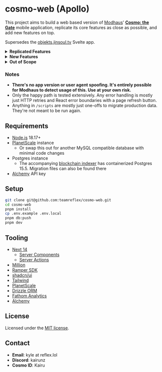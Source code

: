 # cosmo-web (Apollo)

This project aims to build a web based version of [Modhaus](https://www.mod-haus.com/)' **[Cosmo: the Gate](https://play.google.com/store/apps/details?id=com.modhaus.cosmo)** mobile application, replicate its core features as close as possible, and add new features on top.

Supersedes the [objekts.jinsoul.tv](https://github.com/teamreflex/objekts-svelte) Svelte app.

<details>
  <summary><b>Replicated Features</b></summary>

- Authentication
  - Sign in with Ramper
  - Cosmo user/token fetching
  - Token refreshing
  - Sign out
  - "My Page" displaying Cosmo ID and wallet address
- Objekts/COMO
  - Fetching owned objekts
  - Sending objekts to another Cosmo user
  - Displaying reason for untransferable objekts - e.g. used for grid vs. not transferrable (event, welcome) vs. pending mint
  - All available filters
  - Display COMO balances
- Grid
  - Displaying grid completion stats
  - Displaying available seasons and editions
  - Displaying grid per member with pre-selected objekts
  - Ability to select a different objekt to use for a grid slot
  - Submitting completed grids and claiming the reward
- Artist
  - Fetching artist information
  - Artist switching (homepage defaults to selected)
- News
  - Displaying homepage news feed
  - Displaying "today's atmosphere" and "Cosmo exclusive" feeds
  - Inline playback of exclusive m3u8 streams (broken on iOS due to HLS)
- Gravity
  - Displaying list of gravity events
  - Render dynamic gravity event description
  - Display details about a specific gravity event (ranking, leaderboard etc)

</details>

<details>
  <summary><b>New Features</b></summary>

- "lock" an objekt to prevent it from being sent to another user (like the Superstar games)
- Fetching other user's collections
  - Includes user search box with recent history
  - Filter state is stored in the URL for sharing
  - Cosmo ID or Polygon address can be used
  - Supports address -> Cosmo ID resolution if the ID has been logged
- Indexing of all released objekts
- Wishlist builder
- COMO drop calendar
- Polygon gas price display
- Displaying trade history
  - Includes displaying Cosmo ID if available
- Privacy options to hide collection/trades/COMO
- Collection progress counter
- Toggle to display collections from the blockchain instead of Cosmo

</details>

<details>
  <summary><b>Out of Scope</b></summary>
  
  - Account registration. There's too much that goes into the onboarding process, not worth the effort.
  - Account settings. There's not enough in there to adjust right now.
  - Purchasing objekts. Apple/Google services are used.
  - Gravity voting. Maybe if the transaction calldata is figured out.
</details>

### Notes

- **There's no app version or user agent spoofing. It's entirely possible for Modhaus to detect usage of this. Use at your own risk.**
- Only the happy path is tested extensively. Any error handling is mostly just HTTP retries and React error boundaries with a page refresh button.
- Anything in `/scripts` are mostly just one-offs to migrate production data. They're not meant to be run again.

## Requirements

- [Node.js](https://nodejs.org/en/) 18.17+
- [PlanetScale](https://planetscale.com/) instance
  - Or swap this out for another MySQL compatible database with minimal code changes
- Postgres instance
  - The accompanying [blockchain indexer](https://github.com/teamreflex/cosmo-db) has containerized Postgres 15.5. Migration files can also be found there
- [Alchemy](https://www.alchemy.com/) API key

## Setup

```bash
git clone git@github.com:teamreflex/cosmo-web.git
cd cosmo-web
pnpm install
cp .env.example .env.local
pnpm db:push
pnpm dev
```

## Tooling

- [Next 14](https://nextjs.org/)
  - [Server Components](https://nextjs.org/docs/app/building-your-application/rendering/server-components)
  - [Server Actions](https://nextjs.org/docs/app/building-your-application/data-fetching/forms-and-mutations)
- [Million](https://million.dev/)
- [Ramper SDK](https://www.ramper.xyz/)
- [shadcn/ui](https://ui.shadcn.com/docs)
- [Tailwind](https://tailwindcss.com/)
- [PlanetScale](https://planetscale.com/)
- [Drizzle ORM](https://orm.drizzle.team/)
- [Fathom Analytics](https://usefathom.com/)
- [Alchemy](https://www.alchemy.com/)

## License

Licensed under the [MIT license](https://github.com/teamreflex/cosmo-web/blob/main/LICENSE.md).

## Contact

- **Email**: kyle at reflex.lol
- **Discord**: kairunz
- **Cosmo ID**: Kairu
